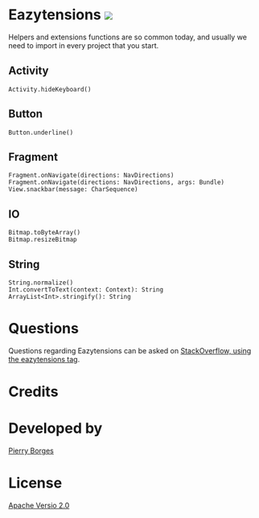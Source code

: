 Eazytensions [![](https://jitpack.io/v/Pierry/Eazytensions.svg)](https://jitpack.io/#Pierry/Eazytensions)
===

Helpers and extensions functions are so common today, and usually we need to import in every project that you start. 

## Activity

    Activity.hideKeyboard()

## Button

    Button.underline()

## Fragment

    Fragment.onNavigate(directions: NavDirections)
    Fragment.onNavigate(directions: NavDirections, args: Bundle)
    View.snackbar(message: CharSequence)

## IO

    Bitmap.toByteArray()
    Bitmap.resizeBitmap

## String

    String.normalize()
    Int.convertToText(context: Context): String
    ArrayList<Int>.stringify(): String

Questions
===

Questions regarding Eazytensions can be asked on [StackOverflow, using the eazytensions tag](http://stackoverflow.com/questions/tagged/eazytensions).

Credits
===

Developed by
===

[Pierry Borges](https://pierry.github.io/)

License
===

[Apache Versio 2.0](http://www.apache.org/licenses/LICENSE-2.0.html)
